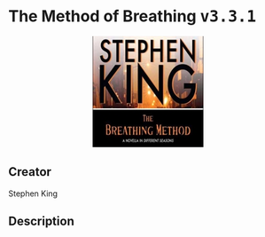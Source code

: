 
# The Method of Breathing <kbd>v3.3.1</kbd>

<center>
  <img src="./cover-1024.jpg"/>
</center>

## Creator
Stephen King

## Description

